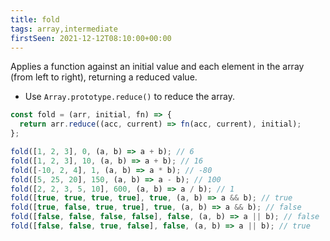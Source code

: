 ```yaml
---
title: fold
tags: array,intermediate
firstSeen: 2021-12-12T08:10:00+00:00
---
```


Applies a function against an initial value and each element in the array (from left to right), returning a reduced value.

- Use `Array.prototype.reduce()` to reduce the array.

```js
const fold = (arr, initial, fn) => {
  return arr.reduce((acc, current) => fn(acc, current), initial);
};
```

```js
fold([1, 2, 3], 0, (a, b) => a + b); // 6
fold([1, 2, 3], 10, (a, b) => a + b); // 16
fold([-10, 2, 4], 1, (a, b) => a * b); // -80
fold([5, 25, 20], 150, (a, b) => a - b); // 100
fold([2, 2, 3, 5, 10], 600, (a, b) => a / b); // 1
fold([true, true, true, true], true, (a, b) => a && b); // true
fold([true, false, true, true], true, (a, b) => a && b); // false
fold([false, false, false, false], false, (a, b) => a || b); // false
fold([false, false, true, false], false, (a, b) => a || b); // true
```
